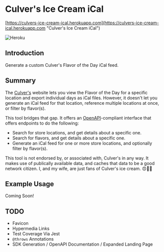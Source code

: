 # Culver's Ice Cream iCal

[https://culvers-ice-cream-ical.herokuapp.com](https://culvers-ice-cream-ical.herokuapp.com "Culver's Ice Cream iCal")

![Heroku](https://pyheroku-badge.herokuapp.com/?app=culvers-ice-cream-ical&style=plastic)

## Introduction

Generate a custom Culver's Flavor of the Day iCal feed.

## Summary

The [Culver's](https://www.culvers.com "Culver's") website lets you view the Flavor of the Day for a specific location and export individual days as iCal files. However, it doesn't let you generate an iCal feed for that location, reference multiple locations at once, or filter by flavor(s).

This tool bridges that gap. It offers an [OpenAPI](https://www.openapis.org "OpenAPI")-compliant interface that offers endpoints to do the following:

* Search for store locations, and get details about a specific one.
* Search for flavors, and get details about a specific one.
* Generate an iCal feed for one or more store locations, and optionally filter by flavor(s).

This tool is not endorsed by, or associated with, Culver's in any way. It makes use of publically available data, and caches that data to be a good network citizen. I, and my wife, are just fans of Culver's ice cream. 😍🍨🍦

## Example Usage

Coming Soon!

## TODO

* Favicon
* Hypermedia Links
* Test Coverage Via Jest
* `@throws` Annotations
* SDK Generation / OpenAPI Documentation / Expanded Landing Page
